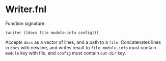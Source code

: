 # Writer.fnl
Function signature:

```
(writer ([docs file module-info config]))
```

Accepts `docs` as a vector of lines, and a path to a `file`.
Concatenates lines in `docs` with newline, and writes result to
`file`.  `module-info` must contain `module` key with file, and
`config` must contain `out-dir` key.



<!-- Generated with Fenneldoc 0.1.0
     https://gitlab.com/andreyorst/fenneldoc -->
